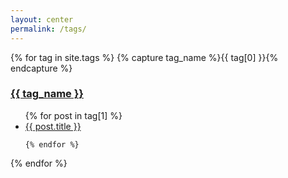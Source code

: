 ```yaml
---
layout: center
permalink: /tags/
---
```


{% for tag in site.tags %}
  {% capture tag_name %}{{ tag[0] }}{% endcapture %}
  <h3><a class="button" href="{{ site.baseurl }}/tags/{{ tag_name | slugify: "pretty" }}">{{ tag_name }}</a></h3> 
  <ul>
    {% for post in tag[1] %}
      <li><a href="{{ post.url | relative_url }}">{{ post.title }}</a></li>
      
    {% endfor %}
  </ul>
{% endfor %}


<script>

function slugify(text)
{
    return text.toLowerCase().replace(/ /g,'-').replace(/[^\w-]+/g,'');
}


document.getElementById("mytext").value = w;

</script>